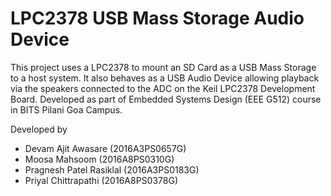 # LPC2378 USB Mass Storage Audio Device
This project uses a LPC2378 to mount an SD Card as a USB Mass Storage to a host system.  It also behaves as a USB Audio Device allowing playback via the speakers connected to the ADC on the Keil LPC2378 Development Board. Developed as part of Embedded Systems Design (EEE G512) course in BITS Pilani Goa Campus. 


Developed by
- Devam Ajit Awasare (2016A3PS0657G)
- Moosa Mahsoom (2016A8PS0310G)
- Pragnesh Patel Rasiklal (2016A3PS0183G)
- Priyal Chittrapathi (2016A8PS0378G)
